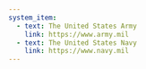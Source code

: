 ```yaml
---
system_item:
  - text: The United States Army
    link: https://www.army.mil
  - text: The United States Navy
    link: https://www.navy.mil
---
```

